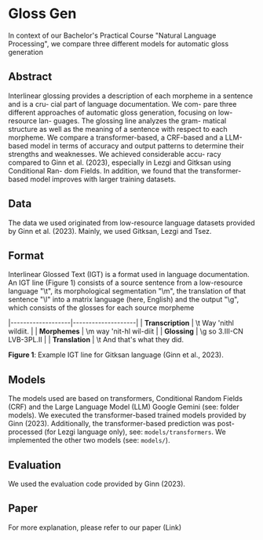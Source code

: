 # Gloss Gen
In context of our Bachelor's Practical Course "Natural Language Processing", we compare three different models for automatic gloss generation 

## Abstract
Interlinear glossing provides a description of
each morpheme in a sentence and is a cru-
cial part of language documentation. We com-
pare three different approaches of automatic
gloss generation, focusing on low-resource lan-
guages. The glossing line analyzes the gram-
matical structure as well as the meaning of a
sentence with respect to each morpheme. We
compare a transformer-based, a CRF-based and
a LLM-based model in terms of accuracy and
output patterns to determine their strengths and
weaknesses. We achieved considerable accu-
racy compared to Ginn et al. (2023), especially
in Lezgi and Gitksan using Conditional Ran-
dom Fields. In addition, we found that the
transformer-based model improves with larger
training datasets.

## Data
The data we used originated from low-resource
language datasets provided by Ginn et al. (2023). 
Mainly, we used Gitksan, Lezgi and Tsez.

## Format
Interlinear Glossed Text (IGT) is a format used
in language documentation. An IGT line (Figure 1) consists of a source sentence from a low-resource language "\t", its morphological segmentation "\m", the translation of that sentence "\l" into a matrix
language (here, English) and the output "\g", which
consists of the glosses for each source morpheme

|-------------------|--------------------|
| **Transcription** | \t Way 'nithl wildiit. |
| **Morphemes**    | \m way 'nit-hl wil-diit |
| **Glossing**     | \g so 3.III-CN LVB-3PL.II |
| **Translation**  | \t And that's what they did. 

**Figure 1**: Example IGT line for Gitksan language (Ginn et al., 2023).

## Models
The models used are based on transformers, Conditional Random Fields (CRF) and the Large Language Model (LLM) Google Gemini (see: folder models). We executed the transformer-based trained models provided by Ginn (2023). Additionally, the transformer-based prediction was post-processed (for Lezgi language only), see: `models/transformers`.  We implemented the other two models (see: `models/`). 

## Evaluation
We used the evaluation code provided by Ginn (2023).

## Paper
For more explanation, please refer to our paper (Link)